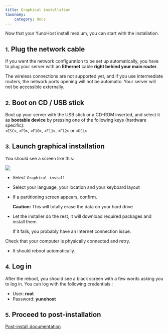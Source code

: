 ```yaml
---
title: Graphical installation
taxonomy:
    category: docs
---
```


Now that your YunoHost install medium, you can start with the installation.

## <small>1.</small> Plug the network cable

If you want the network configuration to be set up automatically, you have to plug your server with an **Ethernet** cable **right behind your main router**.

The wireless connections are not supported yet, and if you use intermediate routers, the network ports opening will not be automatic: Your server will not be accessible externally.


## <small>2.</small> Boot on CD / USB stick

Boot up your server with the USB stick or a CD-ROM inserted, and select it as **bootable device** by pressing one of the following keys (hardware specific):    
```<ESC>```, ```<F9>```, ```<F10>```, ```<F11>```, ```<F12>``` or ```<DEL>```

## <small>3.</small> Launch graphical installation

You should see a screen like this:

<img src="/images/virtualbox_3.png">


* Select `Graphical install`

* Select your language, your location and your keyboard layout

* If a partitioning screen appears, confirm.

    <div class="alert alert-danger"><b>Caution:</b> This will totally erase the data on your hard drive</div>


* Let the installer do the rest, it will download required packages and install them.

   <div class="alert alert-info">If it fails, you probably have an Internet connection issue.    
Check that your computer is physically connected and retry.</div>

* It should reboot automatically.

## <small>4.</small> Log in

After the reboot, you should see a black screen with a few words asking you to
log in. You can log with the following credentials :

* User: **root**
* Password: **yunohost**

## <small>5.</small> Proceed to post-installation

<a class="btn btn-lg btn-default" href="/postinstall">Post-install documentation</a>
